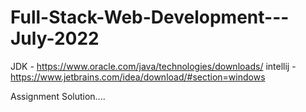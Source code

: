 # Full-Stack-Web-Development---July-2022

JDK - https://www.oracle.com/java/technologies/downloads/
     intellij - https://www.jetbrains.com/idea/download/#section=windows


Assignment Solution....
